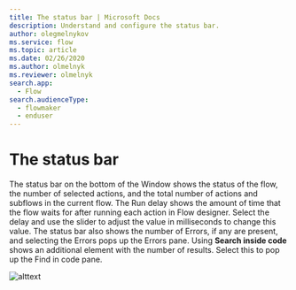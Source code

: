 ```yaml
---
title: The status bar | Microsoft Docs
description: Understand and configure the status bar.
author: olegmelnykov
ms.service: flow
ms.topic: article
ms.date: 02/26/2020
ms.author: olmelnyk
ms.reviewer: olmelnyk
search.app: 
  - Flow
search.audienceType: 
  - flowmaker
  - enduser
---
```


# The status bar

The status bar on the bottom of the Window shows the status of the flow, the number of selected actions, and the total number of actions and subflows in the current flow. The Run delay shows the amount of time that the flow waits for after running each action in Flow designer. Select the delay and use the slider to adjust the value in milliseconds to change this value. The status bar also shows the number of Errors, if any are present, and selecting the Errors pops up the Errors pane. Using **Search inside code** shows an additional element with the number of results. Select this to pop up the Find in code pane.

![alttext](\media\imgname.png)